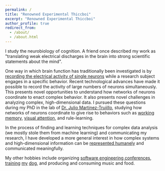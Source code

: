 ```yaml
---
permalink: /
title: "Renowned Experimental Thiccboi"
excerpt: "Renowned Experimental Thiccboi"
author_profile: true
redirect_from:
  - /about/
  - /about.html
---
```


I study the neurobiology of cognition. A friend once described my work as "translating weak electrical discharges in the brain into strong scientific statements about the mind".

One way in which brain function has traditionally been investigated is by [recording the electrical activity of single neurons](https://en.wikipedia.org/wiki/Single-unit_recording) while a research subject engages in a specific behavior. Recent technological advances have made it possible to record the activity of large numbers of neurons simultaneously. This presents novel opportunities to understand how networks of neurons coordinate to enact complex behavior. It also presents novel challenges in analyzing complex, high-dimensional data. I pursued these questions during my PhD in the lab of [Dr. Julio Martinez-Trujillo](http://martinezlab.robarts.ca/), studying how networks of neurons coordinate to give rise to behaviors such as [working memory](https://en.wikipedia.org/wiki/Working_memory), [visual attention](https://en.wikipedia.org/wiki/Attention), and rule-learning.

In the process of finding and learning techniques for complex data analysis (we mostly stole them from machine learning) and communicating my research, I have developed a more general interest in how complex systems and high-dimensional information can be [represented humanely](http://worrydream.com/#!/TheHumaneRepresentationOfThoughtTalk) and communicated meaningfully.

My other hobbies include organizing [software engineering conferences](https://en.wikipedia.org/wiki/Canadian_University_Software_Engineering_Conference#CUSEC_2012:_Turing_Complete,_January_19%E2%80%9323,_2012_Montreal,_Quebec), [training](/images/cloe_balancing_rice_cake.jpg) [my](/images/clobertasaurus.jpg) [dog](/images/queenest_bean_of_the_good_girls.jpg), and producing and consuming music and food.
